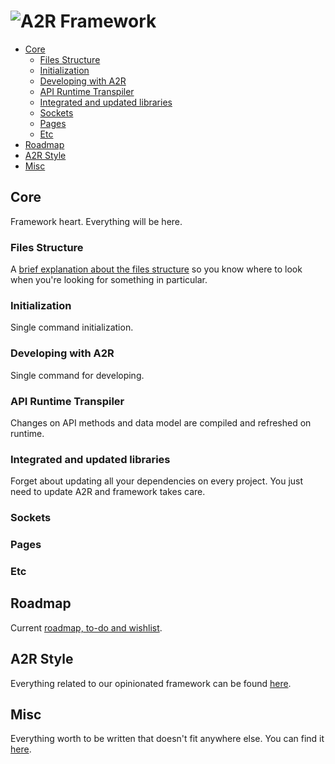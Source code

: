 # ![A2R Framework](https://raw.githubusercontent.com/acttoreact/A2R/develop/design/logo/githubImage.png)  <!-- omit in toc -->

- [Core](#core)
  - [Files Structure](#files-structure)
  - [Initialization](#initialization)
  - [Developing with A2R](#developing-with-a2r)
  - [API Runtime Transpiler](#api-runtime-transpiler)
  - [Integrated and updated libraries](#integrated-and-updated-libraries)
  - [Sockets](#sockets)
  - [Pages](#pages)
  - [Etc](#etc)
- [Roadmap](#roadmap)
- [A2R Style](#a2r-style)
- [Misc](#misc)

## Core

Framework heart. Everything will be here.

### Files Structure

A [brief explanation about the files structure](./core/coreFilesStructure.md) so you know where to look when you're looking for something in particular.

### Initialization

Single command initialization.

### Developing with A2R

Single command for developing.

### API Runtime Transpiler

Changes on API methods and data model are compiled and refreshed on runtime.

### Integrated and updated libraries

Forget about updating all your dependencies on every project. You just need to update A2R and framework takes care.

### Sockets

### Pages

### Etc

## Roadmap

Current [roadmap, to-do and wishlist](./roadmap/README.md).

## A2R Style

Everything related to our opinionated framework can be found [here](./style.md).

## Misc

Everything worth to be written that doesn't fit anywhere else. You can find it [here](./misc.md).

